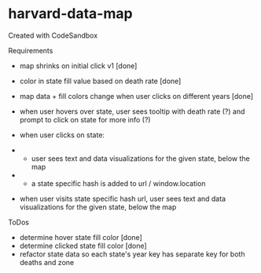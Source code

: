 # harvard-data-map

Created with CodeSandbox

Requirements

- map shrinks on initial click v1 [done]
- color in state fill value based on death rate [done]
- map data + fill colors change when user clicks on different years [done]
- when user hovers over state, user sees tooltip with death rate (?) and prompt to click on state for more info (?)
- when user clicks on state:
- - user sees text and data visualizations for the given state, below the map
- - a state specific hash is added to url / window.location

- when user visits state specific hash url, user sees text and data visualizations for the given state, below the map

ToDos

- determine hover state fill color [done]
- determine clicked state fill color [done]
- refactor state data so each state's year key has separate key for both deaths and zone
